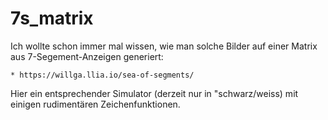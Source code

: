 # 7s_matrix

Ich wollte schon immer mal wissen, wie man solche Bilder auf einer Matrix aus 7-Segement-Anzeigen generiert:

    * https://willga.llia.io/sea-of-segments/
    
Hier ein entsprechender Simulator (derzeit nur in "schwarz/weiss) mit einigen rudimentären Zeichenfunktionen.
